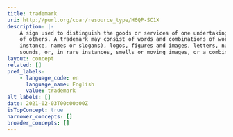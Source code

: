 ```yaml
---
title: trademark
uri: http://purl.org/coar/resource_type/H6QP-SC1X
description: |-
    A sign used to distinguish the goods or services of one undertaking from those
    of others. A trademark may consist of words and combinations of words (for
    instance, names or slogans), logos, figures and images, letters, numbers,
    sounds, or, in rare instances, smells or moving images, or a combination thereof. [Source: https://www.wipo.int/trademarks/en]
layout: concept
related: []
pref_labels:
    - language_code: en
      language_name: English
      value: trademark
alt_labels: []
date: 2021-02-03T00:00:00Z
isTopConcept: true
narrower_concepts: []
broader_concepts: []
---
```


